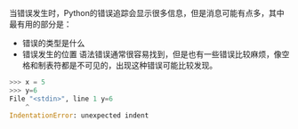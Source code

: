 当错误发生时，Python的错误追踪会显示很多信息，但是消息可能有点多，其中最有用的部分是：
- 错误的类型是什么
- 错误发生的位置
语法错误通常很容易找到，但是也有一些错误比较麻烦，像空格和制表符都是不可见的，出现这种错误可能比较发现。
```python
>>> x = 5 
>>> y=6
File "<stdin>", line 1 y=6
    ^
IndentationError: unexpected indent
```
